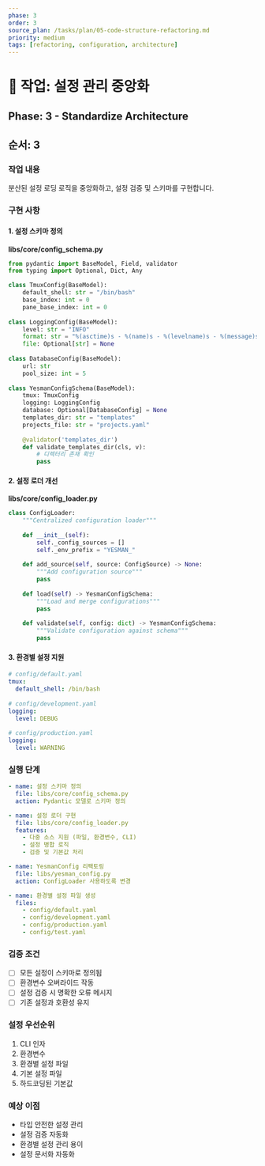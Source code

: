 ```yaml
---
phase: 3
order: 3
source_plan: /tasks/plan/05-code-structure-refactoring.md
priority: medium
tags: [refactoring, configuration, architecture]
---
```


# 📌 작업: 설정 관리 중앙화

## Phase: 3 - Standardize Architecture

## 순서: 3

### 작업 내용

분산된 설정 로딩 로직을 중앙화하고, 설정 검증 및 스키마를 구현합니다.

### 구현 사항

#### 1. 설정 스키마 정의

**libs/core/config_schema.py**

```python
from pydantic import BaseModel, Field, validator
from typing import Optional, Dict, Any

class TmuxConfig(BaseModel):
    default_shell: str = "/bin/bash"
    base_index: int = 0
    pane_base_index: int = 0
    
class LoggingConfig(BaseModel):
    level: str = "INFO"
    format: str = "%(asctime)s - %(name)s - %(levelname)s - %(message)s"
    file: Optional[str] = None
    
class DatabaseConfig(BaseModel):
    url: str
    pool_size: int = 5
    
class YesmanConfigSchema(BaseModel):
    tmux: TmuxConfig
    logging: LoggingConfig
    database: Optional[DatabaseConfig] = None
    templates_dir: str = "templates"
    projects_file: str = "projects.yaml"
    
    @validator('templates_dir')
    def validate_templates_dir(cls, v):
        # 디렉터리 존재 확인
        pass
```

#### 2. 설정 로더 개선

**libs/core/config_loader.py**

```python
class ConfigLoader:
    """Centralized configuration loader"""
    
    def __init__(self):
        self._config_sources = []
        self._env_prefix = "YESMAN_"
    
    def add_source(self, source: ConfigSource) -> None:
        """Add configuration source"""
        pass
    
    def load(self) -> YesmanConfigSchema:
        """Load and merge configurations"""
        pass
    
    def validate(self, config: dict) -> YesmanConfigSchema:
        """Validate configuration against schema"""
        pass
```

#### 3. 환경별 설정 지원

```yaml
# config/default.yaml
tmux:
  default_shell: /bin/bash
  
# config/development.yaml
logging:
  level: DEBUG
  
# config/production.yaml
logging:
  level: WARNING
```

### 실행 단계

```yaml
- name: 설정 스키마 정의
  file: libs/core/config_schema.py
  action: Pydantic 모델로 스키마 정의

- name: 설정 로더 구현
  file: libs/core/config_loader.py
  features:
    - 다중 소스 지원 (파일, 환경변수, CLI)
    - 설정 병합 로직
    - 검증 및 기본값 처리

- name: YesmanConfig 리팩토링
  file: libs/yesman_config.py
  action: ConfigLoader 사용하도록 변경

- name: 환경별 설정 파일 생성
  files:
    - config/default.yaml
    - config/development.yaml
    - config/production.yaml
    - config/test.yaml
```

### 검증 조건

- [ ] 모든 설정이 스키마로 정의됨
- [ ] 환경변수 오버라이드 작동
- [ ] 설정 검증 시 명확한 오류 메시지
- [ ] 기존 설정과 호환성 유지

### 설정 우선순위

1. CLI 인자
1. 환경변수
1. 환경별 설정 파일
1. 기본 설정 파일
1. 하드코딩된 기본값

### 예상 이점

- 타입 안전한 설정 관리
- 설정 검증 자동화
- 환경별 설정 관리 용이
- 설정 문서화 자동화
